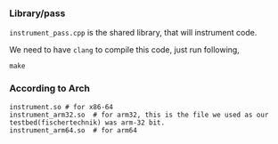 ### Library/pass
`instrument_pass.cpp`  is the shared library, that will instrument code.

We need to have `clang` to compile this code, just run following,
```
make
```

### According to Arch
```
instrument.so # for x86-64 
instrument_arm32.so  # for arm32, this is the file we used as our testbed(fischertechnik) was arm-32 bit.
instrument_arm64.so  # for arm64
```

